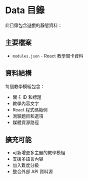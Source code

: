 # Data 目錄

此目錄包含遊戲的靜態資料：

## 主要檔案
- `modules.json` - React 教學關卡資料

## 資料結構
每個教學模組包含：
- 關卡 ID 和標題
- 教學內容文字
- React 程式碼範例
- 測驗題目和選項
- 媒體資源路徑

## 擴充可能
- 可新增更多主題的教學模組
- 支援多語言內容
- 加入難度分級
- 整合外部 API 資料源